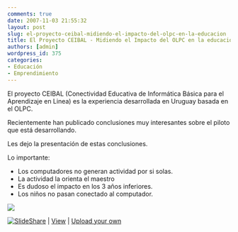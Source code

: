 ```yaml
---
comments: true
date: 2007-11-03 21:55:32
layout: post
slug: el-proyecto-ceibal-midiendo-el-impacto-del-olpc-en-la-educacion
title: El Proyecto CEIBAL - Midiendo el Impacto del OLPC en la educación
authors: [admin]
wordpress_id: 375
categories:
- Educación
- Emprendimiento
---
```


El proyecto CEIBAL (Conectividad Educativa de Informática Básica para el Aprendizaje en Linea) es la experiencia desarrollada en Uruguay basada en el OLPC.

Recientemente han publicado conclusiones muy interesantes sobre el piloto que está desarrollando.

Les dejo la presentación de estas conclusiones.

Lo importante:

  * Los computadores no generan actividad por si solas.
  * La actividad la orienta el maestro
  * Es dudoso el impacto en los 3 años inferiores.
  * Los niños no pasan conectado al computador.

  

![](https://counters.gigya.com/wildfire/IMP/CXNID=2000002.11NXC/bT*xJmx*PTEyNzU*Mzc5NzM4OTQmcHQ9MTI3NTQzNzk3Nzk5NyZwPTEwMTkxJmQ9Jmc9MiZvZj*w.gif)

[![SlideShare](https://static.slideshare.net/swf/logo_embd.png)](http://www.slideshare.net/?src=embed) | [View](http://www.slideshare.net/pflores2/proyectos-11-introduccin-a-ceibal) | [Upload your own](http://www.slideshare.net/upload)

